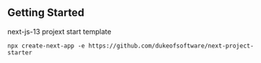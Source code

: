 ## Getting Started

next-js-13 projext start template
```console
npx create-next-app -e https://github.com/dukeofsoftware/next-project-starter
```
